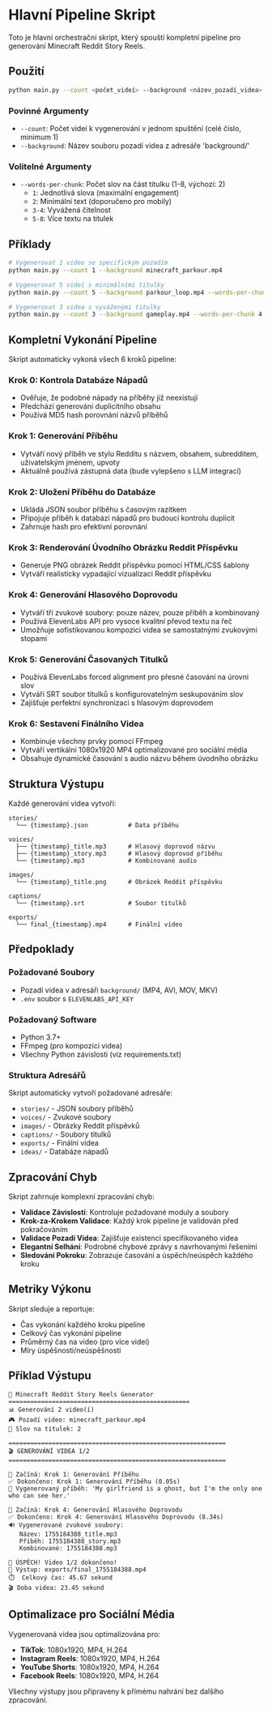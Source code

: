 # Hlavní Pipeline Skript

Toto je hlavní orchestrační skript, který spouští kompletní pipeline pro generování Minecraft Reddit Story Reels.

## Použití

```bash
python main.py --count <počet_videí> --background <název_pozadí_videa>
```

### Povinné Argumenty

- `--count`: Počet videí k vygenerování v jednom spuštění (celé číslo, minimum 1)
- `--background`: Název souboru pozadí videa z adresáře 'background/'

### Volitelné Argumenty

- `--words-per-chunk`: Počet slov na část titulku (1-8, výchozí: 2)
  - `1`: Jednotlivá slova (maximální engagement)
  - `2`: Minimální text (doporučeno pro mobily)
  - `3-4`: Vyvážená čitelnost
  - `5-8`: Více textu na titulek

## Příklady

```bash
# Vygenerovat 1 video se specifickým pozadím
python main.py --count 1 --background minecraft_parkour.mp4

# Vygenerovat 5 videí s minimálními titulky
python main.py --count 5 --background parkour_loop.mp4 --words-per-chunk 2

# Vygenerovat 3 videa s vyváženými titulky
python main.py --count 3 --background gameplay.mp4 --words-per-chunk 4
```

## Kompletní Vykonání Pipeline

Skript automaticky vykoná všech 6 kroků pipeline:

### Krok 0: Kontrola Databáze Nápadů
- Ověřuje, že podobné nápady na příběhy již neexistují
- Předchází generování duplicitního obsahu
- Používá MD5 hash porovnání názvů příběhů

### Krok 1: Generování Příběhu
- Vytváří nový příběh ve stylu Redditu s názvem, obsahem, subredditem, uživatelským jménem, upvoty
- Aktuálně používá zástupná data (bude vylepšeno s LLM integrací)

### Krok 2: Uložení Příběhu do Databáze
- Ukládá JSON soubor příběhu s časovým razítkem
- Připojuje příběh k databázi nápadů pro budoucí kontrolu duplicit
- Zahrnuje hash pro efektivní porovnání

### Krok 3: Renderování Úvodního Obrázku Reddit Příspěvku
- Generuje PNG obrázek Reddit příspěvku pomocí HTML/CSS šablony
- Vytváří realisticky vypadající vizualizaci Reddit příspěvku

### Krok 4: Generování Hlasového Doprovodu
- Vytváří tři zvukové soubory: pouze název, pouze příběh a kombinovaný
- Používá ElevenLabs API pro vysoce kvalitní převod textu na řeč
- Umožňuje sofistikovanou kompozici videa se samostatnými zvukovými stopami

### Krok 5: Generování Časovaných Titulků
- Používá ElevenLabs forced alignment pro přesné časování na úrovni slov
- Vytváří SRT soubor titulků s konfigurovatelným seskupováním slov
- Zajišťuje perfektní synchronizaci s hlasovým doprovodem

### Krok 6: Sestavení Finálního Videa
- Kombinuje všechny prvky pomocí FFmpeg
- Vytváří vertikální 1080x1920 MP4 optimalizované pro sociální média
- Obsahuje dynamické časování s audio názvu během úvodního obrázku

## Struktura Výstupu

Každé generování videa vytvoří:

```
stories/
  └── {timestamp}.json           # Data příběhu

voices/
  ├── {timestamp}_title.mp3      # Hlasový doprovod názvu
  ├── {timestamp}_story.mp3      # Hlasový doprovod příběhu
  └── {timestamp}.mp3            # Kombinované audio

images/
  └── {timestamp}_title.png      # Obrázek Reddit příspěvku

captions/
  └── {timestamp}.srt            # Soubor titulků

exports/
  └── final_{timestamp}.mp4      # Finální video
```

## Předpoklady

### Požadované Soubory
- Pozadí videa v adresáři `background/` (MP4, AVI, MOV, MKV)
- `.env` soubor s `ELEVENLABS_API_KEY`

### Požadovaný Software
- Python 3.7+
- FFmpeg (pro kompozici videa)
- Všechny Python závislosti (viz requirements.txt)

### Struktura Adresářů
Skript automaticky vytvoří požadované adresáře:
- `stories/` - JSON soubory příběhů
- `voices/` - Zvukové soubory
- `images/` - Obrázky Reddit příspěvků
- `captions/` - Soubory titulků
- `exports/` - Finální videa
- `ideas/` - Databáze nápadů

## Zpracování Chyb

Skript zahrnuje komplexní zpracování chyb:

- **Validace Závislostí**: Kontroluje požadované moduly a soubory
- **Krok-za-Krokem Validace**: Každý krok pipeline je validován před pokračováním
- **Validace Pozadí Videa**: Zajišťuje existenci specifikovaného videa
- **Elegantní Selhání**: Podrobné chybové zprávy s navrhovanými řešeními
- **Sledování Pokroku**: Zobrazuje časování a úspěch/neúspěch každého kroku

## Metriky Výkonu

Skript sleduje a reportuje:
- Čas vykonání každého kroku pipeline
- Celkový čas vykonání pipeline
- Průměrný čas na video (pro více videí)
- Míry úspěšnosti/neúspěšnosti

## Příklad Výstupu

```
🚀 Minecraft Reddit Story Reels Generator
==================================================
📊 Generování 2 video(í)
🎮 Pozadí video: minecraft_parkour.mp4
📝 Slov na titulek: 2

============================================================
🎬 GENEROVÁNÍ VIDEA 1/2
============================================================

🔄 Začíná: Krok 1: Generování Příběhu
✅ Dokončeno: Krok 1: Generování Příběhu (0.05s)
📖 Vygenerovaný příběh: 'My girlfriend is a ghost, but I'm the only one who can see her.'

🔄 Začíná: Krok 4: Generování Hlasového Doprovodu
✅ Dokončeno: Krok 4: Generování Hlasového Doprovodu (8.34s)
🔊 Vygenerované zvukové soubory:
   Název: 1755184388_title.mp3
   Příběh: 1755184388_story.mp3
   Kombinované: 1755184388.mp3

🎉 ÚSPĚCH! Video 1/2 dokončeno!
📁 Výstup: exports/final_1755184388.mp4
⏱️  Celkový čas: 45.67 sekund
🎬 Doba videa: 23.45 sekund
```

## Optimalizace pro Sociální Média

Vygenerovaná videa jsou optimalizována pro:
- **TikTok**: 1080x1920, MP4, H.264
- **Instagram Reels**: 1080x1920, MP4, H.264  
- **YouTube Shorts**: 1080x1920, MP4, H.264
- **Facebook Reels**: 1080x1920, MP4, H.264

Všechny výstupy jsou připraveny k přímému nahrání bez dalšího zpracování.
